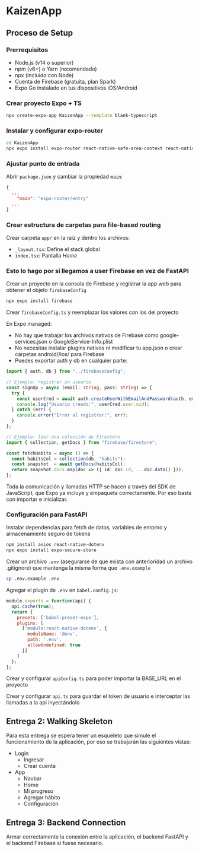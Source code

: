 # KaizenApp

## Proceso de Setup

### Prerrequisitos

- Node.js (v14 o superior)
- npm (v6+) o Yarn (recomendado)
- npx (incluido con Node)
- Cuenta de Firebase (gratuita, plan Spark)
- Expo Go instalado en tus dispositivos iOS/Android

### Crear proyecto Expo + TS

```bash
npx create-expo-app KaizenApp --template blank-typescript
```

### Instalar y configurar expo-router

```bash
cd KaizenApp
npx expo install expo-router react-native-safe-area-context react-native-screens expo-linking expo-constants expo-status-bar
```

### Ajustar punto de entrada

Abrir `package.json` y cambiar la propiedad `main`:

```json
{
  ...
    "main": "expo-router/entry"
  ...
}
```

### Crear estructura de carpetas para file-based routing

Crear carpeta `app/` en la raíz y dentro los archivos:

- `_layout.tsx`: Define el stack global
- `index.tsx`: Pantalla *Home*

### Esto lo hago por si llegamos a user Firebase en vez de FastAPI

Crear un proyecto en la consola de Firebase y registrar la app web para obtener el objeto `firebaseConfig`

```bash
npx expo install firebase
```

Crear `firebaseConfig.ts` y reemplazar los valores con los del proyecto

En Expo managed:
- No hay que trabajar los archivos nativos de Firebase como google-services.json o GoogleService-Info.plist
- No necesitas instalar plugins nativos ni modificar tu app.json o crear carpetas android//ios/ para Firebase
- Puedes exportar auth y db en cualquier parte:

```typescript
import { auth, db } from "../firebaseConfig";

// Ejemplo: registrar un usuario
const signUp = async (email: string, pass: string) => {
  try {
    const userCred = await auth.createUserWithEmailAndPassword(auth, email, pass);
    console.log("Usuario creado:", userCred.user.uid);
  } catch (err) {
    console.error("Error al registrar:", err);
  }
};

// Ejemplo: leer una colección de Firestore
import { collection, getDocs } from "firebase/firestore";

const fetchHabits = async () => {
  const habitsCol = collection(db, "habits");
  const snapshot  = await getDocs(habitsCol);
  return snapshot.docs.map(doc => ({ id: doc.id, ...doc.data() }));
};

```

Toda la comunicación y llamadas HTTP se hacen a través del SDK de JavaScript, que Expo ya incluye y empaqueta correctamente. Por eso basta con importar e inicializar.

### Configuración para FastAPI

Instalar dependencias para fetch de datos, variables de entorno y almacenamiento seguro de tokens

```bash
npm install axios react-native-dotenv
npx expo install expo-secure-store
```

Crear un archivo `.env` (asegurarse de que exista con anterioridad un archivo .gitignore) que mantenga la misma forma que `.env.example`

```bash
cp .env.example .env
```

Agregar el plugin de `.env` en `babel.config.js`:

```javascript
module.exports = function(api) {
  api.cache(true);
  return {
    presets: ['babel-preset-expo'],
    plugins: [
      ['module:react-native-dotenv', {
        moduleName: '@env',
        path: '.env',
        allowUndefined: true
      }]
    ]
  };
};
```

Crear y configurar `apiConfig.ts` para poder importar la BASE_URL en el proyecto

Crear y configurar `api.ts` para guardar el token de usuario e interceptar las llamadas a la api inyectándolo

## Entrega 2: Walking Skeleton

Para esta entrega se espera tener un esqueleto que simule el funcionamiento de la aplicación, por eso se trabajarán las siguientes vistas:

- Login
  - Ingresar
  - Crear cuenta
- App
  - Navbar
  - Home
  - Mi progreso
  - Agregar hábito
  - Configuración

## Entrega 3: Backend Connection

Armar correctamente la conexión entre la aplicación, el backend FastAPI y el backend Firebase si fuese necesario.